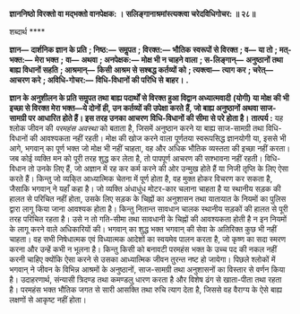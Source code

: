 **ज्ञाननिष्ठो विरक्तो वा मद्भक्तो वानपेक्षक: ।** **सलिङ्गानाश्रमांस्त्यक्त्वा चरेदविधिगोचर: ॥ २८॥** 

शब्दार्थ **** 

**ज्ञान—** **दार्शनिक ज्ञान के प्रति** **; निष्ठ:—** **समॢपत** **; विरक्त:—** **भौतिक स्वरूपों से विरक्त** **; व—** **या तो** **; मत्-भक्त:—** **मेरा भक्त** **;** **वा—** **अथवा** **; अनपेक्षक:—** **मोक्ष भी न चाहने वाला** **; स-लिङ्गान्—** **अनुष्ठानों तथा बाह्य विधानों सहति** **; आश्रमान्—** **किसी** **आश्रम से सश्बद्ध कर्तव्यों को** **; त्यक्त्वा—** **त्याग कर** **; चरेत्—** **आचरण करे** **; अविधि-गोचर:—** **विधि-विधानों की परिधि से** **बाहर।** **.** 

**ज्ञान के अनुशीलन के प्रति समॢपत तथा बाह्य पदार्थों से विरक्त हुआ विद्वान अध्यात्मवादी** **(योगी) या मोक्ष की भी इच्छा से विरक्त मेरा भक्त—ये दोनों ही, उन कर्तव्यों की उपेक्षा करते** **हैं, जो बाह्य अनुष्ठानों अथवा साज-सामग्री पर आधारित होते हैं। इस तरह उनका आचरण** **विधि-विधानों की सीमा से परे होता है।** **तात्पर्य :** यह श्लोक जीवन की *परमहंस अवस्था* को बताता है, जिसमें अनुष्ठान करने या बाह्य साज-सामग्री तथा विधि-विधानों की आवश्यकता नहीं रहती। मोक्ष की खोज करने वाला पूर्णतया स्वरूपसिद्ध ज्ञानयोगी या, इससे भी आगे, भगवान् का पूर्ण भक्त जो मोक्ष भी नहीं चाहता, वह और अधिक भौतिक व्यस्तता की इच्छा नहीं करता। जब कोई व्यक्ति मन को पूरी तरह शुद्ध कर लेता है, तो पापपूर्ण आचरण की सश्भावना नहीं रहती। विधि-विधान तो उनके लिए हैं, जो अज्ञान में रह कर कर्म करने की ओर उन्मुख होते हैं या निजी तृप्ति के लिए ऐसा करते हैं। किन्तु जो व्यकि्त आध्यात्मिक चेतना में पूर्ण होता है, वह मुक्त होकर विचरण कर सकता है, जैसाकि भगवान् ने यहाँ कहा है। जो व्यक्ति अंधाधुंध मोटर-कार चलाना चाहता है या स्थानीय सड़क की हालत से परिचित नहीं होता, उसके लिए सड़क के चिह्नों का अनुशासन तथा यातायात के नियमों का पुलिस द्वारा लागू किया जाना आवश्यक होता है। किन्तु नितान्त सावधान चालक स्थानीय सड़कों की हालत से पूरी तरह परिचित रहता है। उसे न तो गति-सीमा तथा सावधानी के चिह्नों की आवश्यकता होती है न इन नियमों के लागू करने वाले अधिकारियों की। भगवान् का शुद्ध भक्त भगवान् की सेवा के अतिरिक्त कुछ भी नहीं चाहता। वह सभी निषेधात्मक एवं विध्यात्मक आदेशों का स्वयमेव पालन करता है, जो कृष्ण का सदा स्मरण करना और उन्हें कभी न भूलना है। किन्तु किसी को बनावटी परमहंस भक्त के उच्च पद की नकल नहीं करनी चाहिए क्योंकि ऐसा करने से उसका आध्यात्मिक जीवन तुरन्त नष्ट हो जायेगा। पिछले श्लोकों में भगवान् ने जीवन के विभिन्न आश्रमों के अनुष्ठानों, साज-सामग्री तथा अनुशासनों का विस्तार से वर्णन किया है। उदाहरणार्थ, संन्यासी त्रिदण्ड तथा कमण्डलु धारण करता है और विशेष ढंग से खाता-पीता तथा रहता है। परमहंस भक्त भौतिक जगत से सारी आसक्ति तथा रुचि त्याग देता है, जिससे वह वैराग्य के ऐसे बाह्य लक्षणों से आकृष्ट नहीं होता।  